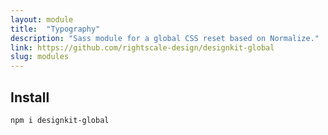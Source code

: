 ```yaml
---
layout: module
title:  "Typography"
description: "Sass module for a global CSS reset based on Normalize."
link: https://github.com/rightscale-design/designkit-global
slug: modules
---
```


## Install

```
npm i designkit-global
```
